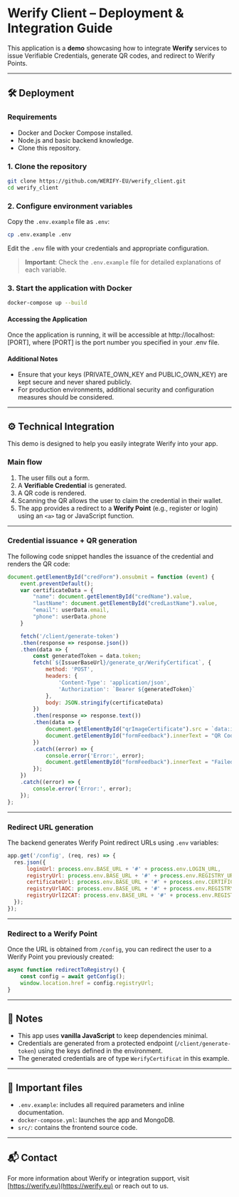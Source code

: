 # Werify Client – Deployment & Integration Guide

This application is a **demo** showcasing how to integrate **Werify** services to issue Verifiable Credentials, generate QR codes, and redirect to Werify Points.

---

## 🛠️ Deployment

### Requirements

- Docker and Docker Compose installed.
- Node.js and basic backend knowledge.
- Clone this repository.

### 1. Clone the repository

```bash
git clone https://github.com/WERIFY-EU/werify_client.git
cd werify_client
```

### 2. Configure environment variables

Copy the `.env.example` file as `.env`:

```bash
cp .env.example .env
```

Edit the `.env` file with your credentials and appropriate configuration.

> **Important**: Check the `.env.example` file for detailed explanations of each variable.

### 3. Start the application with Docker

```bash
docker-compose up --build
```

#### Accessing the Application
Once the application is running, it will be accessible at http://localhost:[PORT], where [PORT] is the port number you specified in your .env file.

#### Additional Notes
 * Ensure that your keys (PRIVATE_OWN_KEY and PUBLIC_OWN_KEY) are kept secure and never shared publicly.
 * For production environments, additional security and configuration measures should be considered.


---

## ⚙️ Technical Integration

This demo is designed to help you easily integrate Werify into your app.

### Main flow

1. The user fills out a form.
2. A **Verifiable Credential** is generated.
3. A QR code is rendered.
4. Scanning the QR allows the user to claim the credential in their wallet.
5. The app provides a redirect to a **Werify Point** (e.g., register or login) using an `<a>` tag or JavaScript function.

---

### Credential issuance + QR generation

The following code snippet handles the issuance of the credential and renders the QR code:

```javascript
document.getElementById("credForm").onsubmit = function (event) {
    event.preventDefault();
    var certificateData = {
        "name": document.getElementById("credName").value,
        "lastName": document.getElementById("credLastName").value,
        "email": userData.email,
        "phone": userData.phone
    }

    fetch('/client/generate-token')
    .then(response => response.json())
    .then(data => {
        const generatedToken = data.token;
        fetch(`${IssuerBaseUrl}/generate_qr/WerifyCertificat`, {
            method: 'POST',
            headers: {
                'Content-Type': 'application/json',
                'Authorization': `Bearer ${generatedToken}`
            },
            body: JSON.stringify(certificateData)
        })
        .then(response => response.text())
        .then(data => {
            document.getElementById("qrImageCertificate").src = `data:image/png;base64,${data}`;
            document.getElementById("formFeedback").innerText = "QR Code Generated Successfully!";
        })
        .catch((error) => {
            console.error('Error:', error);
            document.getElementById("formFeedback").innerText = "Failed to generate QR Code.";
        });
    })
    .catch((error) => {
        console.error('Error:', error);
    });
};
```

---

### Redirect URL generation

The backend generates Werify Point redirect URLs using `.env` variables:

```javascript
app.get('/config', (req, res) => {
  res.json({
      loginUrl: process.env.BASE_URL + '#' + process.env.LOGIN_URL,
      registryUrl: process.env.BASE_URL + '#' + process.env.REGISTRY_URL,
      certificateUrl: process.env.BASE_URL + '#' + process.env.CERTIFICATE_URL,
      registryUrlAOC: process.env.BASE_URL + '#' + process.env.REGISTRY_URL_AOC,
      registryUrlI2CAT: process.env.BASE_URL + '#' + process.env.REGISTRY_URL_I2CAT,
  });
});
```

---

### Redirect to a Werify Point

Once the URL is obtained from `/config`, you can redirect the user to a Werify Point you previously created:

```javascript
async function redirectToRegistry() {
    const config = await getConfig();
    window.location.href = config.registryUrl;
}
```

---

## 🧠 Notes

- This app uses **vanilla JavaScript** to keep dependencies minimal.
- Credentials are generated from a protected endpoint (`/client/generate-token`) using the keys defined in the environment.
- The generated credentials are of type `WerifyCertificat` in this example.

---

## 📁 Important files

- `.env.example`: includes all required parameters and inline documentation.
- `docker-compose.yml`: launches the app and MongoDB.
- `src/`: contains the frontend source code.

---

## 📬 Contact

For more information about Werify or integration support, visit [https://werify.eu](https://werify.eu) or reach out to us.

